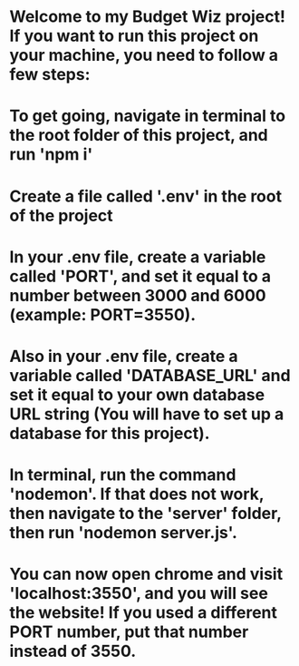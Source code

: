 # Welcome to my Budget Wiz project! If you want to run this project on your machine, you need to follow a few steps:

# To get going, navigate in terminal to the root folder of this project, and run 'npm i'

# Create a file called '.env' in the root of the project

# In your .env file, create a variable called 'PORT', and set it equal to a number between 3000 and 6000 (example: PORT=3550).
  
# Also in your .env file, create a variable called 'DATABASE_URL' and set it equal to your own database URL string (You will have to set up a database for this project).
  
# In terminal, run the command 'nodemon'. If that does not work, then navigate to the 'server' folder, then run 'nodemon server.js'.
  
# You can now open chrome and visit 'localhost:3550', and you will see the website! If you used a different PORT number, put that number instead of 3550.